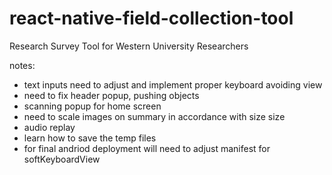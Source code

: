 # react-native-field-collection-tool

Research Survey Tool for Western University Researchers

notes:

- text inputs need to adjust and implement proper keyboard avoiding view
- need to fix header popup, pushing objects
- scanning popup for home screen
- need to scale images on summary in accordance with size size
- audio replay
- learn how to save the temp files
- for final andriod deployment will need to adjust manifest for softKeyboardView
